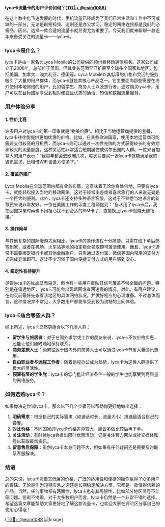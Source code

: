 **lyca卡流量卡的用户评价如何？[[TG💪+ @esim1088](https://t.me/s/esim1088)]**

在这个数字化飞速发展的时代，手机流量已经成为了我们日常生活和工作中不可或缺的一部分。无论是刷短视频、追剧还是办公学习，稳定的网络连接都是我们的必需品。因此，选择一款合适的流量卡就显得尤为重要了。今天我们就来聊聊一款近年来备受关注的流量卡——lyca卡。

### lyca卡是什么？

lyca卡是由一家名为Lyca Mobile的公司提供的预付费移动通信服务。这家公司成立于2006年，总部位于英国，但其业务范围早已扩展至全球多个国家和地区，包括美国、加拿大、澳大利亚、德国等。Lyca Mobile以其低廉的价格和灵活的服务吸引了大量的用户群体，而lyca卡就是其核心产品之一。它主要面向那些需要在海外使用本地网络的用户，比如留学生、商务人士以及旅行者。通过购买lyca卡，用户可以在目标国家享受到相对便宜且优质的通话、短信和数据流量服务。

### 用户体验分享

#### 1. **性价比高**
许多用户对lyca卡的第一印象就是“物美价廉”。相比于当地运营商提供的套餐，lyca卡往往能提供更加优惠的价格。比如，在某些欧洲国家，使用本地运营商可能需要支付较高的月租费，而lyca卡则可以通过一次性充值的方式获得较长的有效期和较大的流量额度。这种灵活性非常适合短期居住或偶尔出国的人群。一位来自加拿大的用户表示：“我每年都会去欧洲几次，每次只要买一张lyca卡就能满足我的通讯需求，比租借WiFi设备方便多了。”

#### 2. **覆盖范围广**
Lyca Mobile在全球范围内都有业务布局，这意味着无论你身处何地，只要有lyca卡，就能轻松接入当地的移动网络。这对于经常出差或者喜欢旅行的人来说无疑是一个巨大的便利。此外，lyca卡还支持多种语言客服，这对于不熟悉当地语言的新移民来说非常友好。一位在美国工作的印度工程师提到：“自从用了lyca卡后，我在回国探亲时再也不用担心找不到合适的SIM卡了，直接换上lyca卡就能无缝衔接。”

#### 3. **操作简单**
与其他复杂的国际漫游方案相比，lyca卡的操作流程十分简便。只需在线下单后邮寄到家，或者在机场、火车站等地的指定柜台领取即可激活使用。而且，lyca卡通常不需要绑定银行卡或其他金融账户，只需通过支付宝、微信等国内常用的支付方式完成充值即可。这让不少习惯了国内便捷支付方式的用户感到安心。

#### 4. **稳定性有待提升**
尽管lyca卡的优点显而易见，但也有一些用户反映其信号覆盖不够全面的问题。特别是在偏远地区，lyca卡可能会出现断网或者网速慢的情况。对此，有用户建议，在购买前最好先查看该地区的具体网络状况，并做好相应的心理准备。不过总体而言，这种情况并不常见，大多数用户都能享受到较为流畅的上网体验。

### lyca卡适合哪些人群？

综上所述，lyca卡显然更适合以下几类人群：

- **留学生与旅居者**：对于在国外求学或工作的朋友来说，lyca卡不仅价格实惠，还能让他们随时随地保持联系。
- **商务差旅人士**：频繁往返于国内外的商务人士可以通过lyca卡节省大量通讯费用。
- **自由职业者与远程工作者**：随着远程办公成为趋势，lyca卡为这类人群提供了极大的灵活性。
- **预算有限的学生党**：lyca卡的低门槛让经济条件一般的学生也能享受到高质量的网络服务。

### 如何选购lyca卡？

如果你决定尝试lyca卡，那么以下几个步骤可以帮助你更好地做出选择：

1. **明确需求**：根据自己的实际需求（如通话时长、流量大小）挑选最适合自己的套餐。
2. **对比价格**：不同国家的lyca卡价格差异较大，建议多做比较后再下单。
3. **关注活动**：有时候lyca会推出限时优惠活动，记得关注官方网站或社交媒体账号以获取最新资讯。
4. **留意售后保障**：虽然lyca卡本身问题不大，但如果有任何疑问还是需要及时联系客服解决。

### 结语

总的来说，lyca卡凭借其低廉的价格、广泛的适用性和便捷的操作赢得了众多用户的青睐。无论是作为短期应急之选还是长期稳定解决方案，它都是一款值得信赖的产品。当然，任何事物都有两面性，lyca卡也有其局限性，比如部分地区信号不佳等问题。但瑕不掩瑜，对于大多数用户而言，lyca卡仍然是一个非常不错的选择。希望这篇文章能帮助大家更好地了解这款流量卡，也欢迎大家在评论区分享自己的使用心得哦！

[[TG💪+ @esim1088](https://t.me/s/esim1088) ![Image](https://i.postimg.cc/4NQfJmqS/Snipaste-2025-05-13-00-14-12.png)]